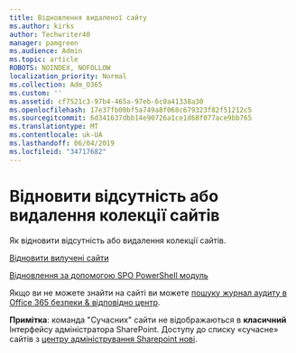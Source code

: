 ```yaml
---
title: Відновлення видаленої сайту
ms.author: kirks
author: Techwriter40
manager: pamgreen
ms.audience: Admin
ms.topic: article
ROBOTS: NOINDEX, NOFOLLOW
localization_priority: Normal
ms.collection: Adm_O365
ms.custom: ''
ms.assetid: cf7521c3-97b4-465a-97eb-6c0a41338a30
ms.openlocfilehash: 17e37fb00bf5a749a8f068c679323f82f51212c5
ms.sourcegitcommit: 6d341637dbb14e90726a1ce1d68f077ace9bb765
ms.translationtype: MT
ms.contentlocale: uk-UA
ms.lasthandoff: 06/04/2019
ms.locfileid: "34717682"
---
```

# <a name="recover-missing-or-deleted-site-collections"></a>Відновити відсутність або видалення колекції сайтів

Як відновити відсутність або видалення колекції сайтів.

[Відновити вилучені сайти](https://docs.microsoft.com/en-us/sharepoint/restore-deleted-site-collection)

[Відновлення за допомогою SPO PowerShell модуль](https://support.office.com/en-us/article/Introduction-to-the-SharePoint-Online-Management-Shell-C16941C3-19B4-4710-8056-34C034493429)

Якщо ви не можете знайти на сайті ви можете [пошуку журнал аудиту в Office 365 безпеки &amp; відповідно центр](https://docs.microsoft.com/en-us/office365/securitycompliance/search-the-audit-log-in-security-and-compliance).

**Примітка**: команда "Сучасних" сайти не відображаються в **класичний** Інтерфейсу адміністратора SharePoint. Доступу до списку «сучасне» сайтів з [центру адміністрування Sharepoint нові](https://docs.microsoft.com/en-us/sharepoint/get-started-new-admin-center).


